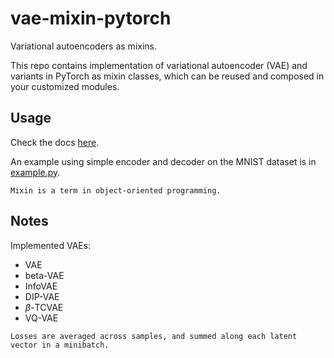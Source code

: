 # vae-mixin-pytorch

Variational autoencoders as mixins.

This repo contains implementation of variational autoencoder (VAE) and variants in PyTorch as mixin classes, which can be reused and composed in your customized modules.

## Usage

Check the docs [here](https://yuanx749.github.io/vae-mixin-pytorch/).

An example using simple encoder and decoder on the MNIST dataset is in [example.py](https://github.com/yuanx749/vae-mixin-pytorch/blob/main/example.py).

```{note}
Mixin is a term in object-oriented programming.
```

## Notes

Implemented VAEs:
- VAE
- beta-VAE
- InfoVAE
- DIP-VAE
- $\beta$-TCVAE
- VQ-VAE

```{note}
Losses are averaged across samples, and summed along each latent vector in a minibatch.
```
